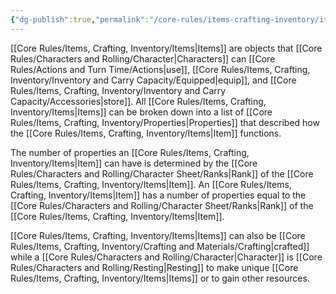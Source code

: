 ```yaml
---
{"dg-publish":true,"permalink":"/core-rules/items-crafting-inventory/items/"}
---
```


[[Core Rules/Items, Crafting, Inventory/Items\|Items]] are objects that [[Core Rules/Characters and Rolling/Character\|Characters]] can [[Core Rules/Actions and Turn Time/Actions\|use]], [[Core Rules/Items, Crafting, Inventory/Inventory and Carry Capacity/Equipped\|equip]], and [[Core Rules/Items, Crafting, Inventory/Inventory and Carry Capacity/Accessories\|store]]. All [[Core Rules/Items, Crafting, Inventory/Items\|Items]] can be broken down into a list of [[Core Rules/Items, Crafting, Inventory/Properties\|Properties]] that described how the [[Core Rules/Items, Crafting, Inventory/Items\|Item]] functions. 

The number of properties an [[Core Rules/Items, Crafting, Inventory/Items\|Item]] can have is determined by the [[Core Rules/Characters and Rolling/Character Sheet/Ranks\|Rank]] of the [[Core Rules/Items, Crafting, Inventory/Items\|Item]]. An [[Core Rules/Items, Crafting, Inventory/Items\|Item]] has a number of properties equal to the [[Core Rules/Characters and Rolling/Character Sheet/Ranks\|Rank]] of the [[Core Rules/Items, Crafting, Inventory/Items\|Item]].

[[Core Rules/Items, Crafting, Inventory/Items\|Items]] can also be [[Core Rules/Items, Crafting, Inventory/Crafting and Materials/Crafting\|crafted]] while a [[Core Rules/Characters and Rolling/Character\|Character]] is [[Core Rules/Characters and Rolling/Resting\|Resting]] to make unique [[Core Rules/Items, Crafting, Inventory/Items\|Items]] or to gain other resources.
